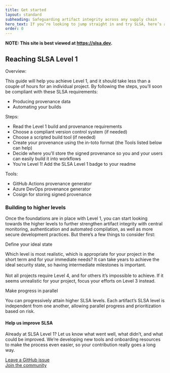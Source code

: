 ```yaml
---
title: Get started
layout: standard
subheading: Safeguarding artifact integrity across any supply chain
hero_text: If you’re looking to jump straight in and try SLSA, here’s a quick start guide for the steps to take to reach the first SLSA level. Level 1 ensures that you’re setting up the foundation of trust in a system and that all your applications are generating appropriate provenance data. It also sets a baseline to achieve higher SLSA compliance later, which we explain in detail below.
order: 0
---
```

<!--{% if false %}-->

**NOTE: This site is best viewed at https://slsa.dev.**

<!--{% endif %}-->
<section class="section bg-pastel-green flex justify-center items-center">
    <div class="wrapper inner w-full">
        <div class="flex justify-between items-start mb-16">
            <div class="text w-1/3">
<div class="h2 p-0">

## Reaching SLSA Level 1

</div>
            </div>
            <div class="w-2/4">
                <div class="bg-white h-full rounded-lg p-10">
                    <p class="h5 font-bold mb-6">Overview:<p> 
                    <p>
                        This guide will help you achieve Level 1, and it should take less than a couple of hours for an individual project. By following the steps, you’ll soon be compliant with these SLSA requirements:
<ul class="list-disc my-6 pl-6"><li class="pb-4">Producing provenance data</li>
<li class="pb-4">Automating your builds</li></ul>
                    </p>
                    <p class="h5 font-bold mb-6">Steps:</p> 
                    <ul class="list-decimal mt-6 mb-6 pl-6">
                        <li>Read the Level 1 build and provenance requirements</li>
                        <li>Choose a compliant version control system (if needed)</li>
                        <li>Choose a scripted build tool (if needed)</li>
                        <li>Create your provenance using the in-toto format (the Tools listed below can help)</li>
                        <li>Decide where you'll store the signed provenance so you and your users can easily build it into workflows</li>
                        <li>You’re Level 1! Add the SLSA Level 1 badge to your readme</li>
                    </ul>
                    <p class="h5 font-bold mb-6">Tools:</p> 
                    <ul class="list-disc mt-6 pl-6">
                        <li>GitHub Actions provenance generator</li>
                        <li>Azure DevOps provenance generator</li>
                        <li>Cosign for storing signed provenance</li>
                    </ul>
                </div>
            </div>
        </div>
    </div>
</section>
<section class="section bg-white flex justify-center items-center">
    <div class="wrapper inner w-full">
        <div class="flex justify-between items-start mb-16">
            <div class="text w-1/3">
<div class="h3 p-0">

### Building to higher levels

</div>
            </div>
            <div class="w-1/2">
                <div class="bg-white h-full rounded-lg">
                    <p>Once the foundations are in place with Level 1, you can start looking towards the higher levels to further strengthen artifact integrity with central monitoring, authentication and automated compilation, as well as more secure development practices. But there’s a few things to consider first:</p>
                    <div class="mt-6">
                    <p class="h4 font-normal mb-6 ">Define your ideal state</p>
                    <p class="pb-4">Which level is most realistic, which is appropriate for your project in the short term and for your immediate needs? It can take years to achieve the ideal security state, so having intermediate milestones is important.<br><br>
Not all projects require Level 4, and for others it’s impossible to achieve. If it seems unrealistic for your project, focus your efforts on Level 3 instead.</p>
</div>
<div class="mt-6">
                    <p class="h4 font-normal mb-6 ">Make progress in parallel</p>
                    <p class="pb-4">You can progressively attain higher SLSA levels. Each artifact’s SLSA level is independent from one another, allowing parallel progress and prioritization based on risk.</p>
</div>
                </div>
            </div>
        </div>
    </div>
</section>
<section class="section bg-pastel-green">
    <div class="wrapper inner w-full">
        <div class="flex flex-col justify-center items-center mb-8 w-2/3 mx-auto pl-5">
            <h4 class="h3 mb-8">Help us improve SLSA</h4>
            <div class="w-full lg:w-full mx-auto text-center">
                <p>Already at SLSA Level 1? Let us know what went well, what didn’t, and what could be improved. We’re developing new tools and onboarding resources to make the process even easier, so your contribution really goes a long way.</p>
                <a target="_blank" href="https://github.com/slsa-framework/slsa/issues" class="cta-link center mt-8">Leave a GitHub issue</a><br>
                <a target="_blank" href="https://github.com/slsa-framework/slsa/issues" class="cta-link center mt-8">Join the community</a>
            </div>
        </div>
    </div>
</section>
